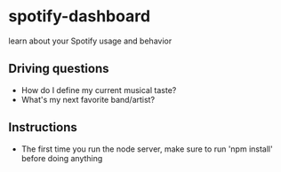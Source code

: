 # spotify-dashboard
learn about your Spotify usage and behavior

## Driving questions
* How do I define my current musical taste?
* What's my next favorite band/artist?

## Instructions
* The first time you run the node server, make sure to run 'npm install' before doing anything
